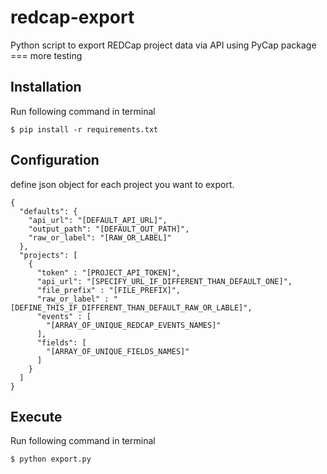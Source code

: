 # redcap-export
Python script to export REDCap project data via API using PyCap package   === more testing

Installation
------------
 Run following command in terminal

    $ pip install -r requirements.txt

Configuration
-------------

define json object for each project you want to export. 

```
{
  "defaults": {
    "api_url": "[DEFAULT_API_URL]",
    "output_path": "[DEFAULT_OUT_PATH]",
    "raw_or_label": "[RAW_OR_LABEL]"
  },
  "projects": [
    {
      "token" : "[PROJECT_API_TOKEN]",
      "api_url": "[SPECIFY_URL_IF_DIFFERENT_THAN_DEFAULT_ONE]",
      "file_prefix" : "[FILE_PREFIX]",
      "raw_or_label" : "[DEFINE_THIS_IF_DIFFERENT_THAN_DEFAULT_RAW_OR_LABLE]",
      "events" : [
        "[ARRAY_OF_UNIQUE_REDCAP_EVENTS_NAMES]"
      ],
      "fields": [
        "[ARRAY_OF_UNIQUE_FIELDS_NAMES]"
      ]
    }
  ]
}
```

Execute
-------
Run following command in terminal

    $ python export.py
